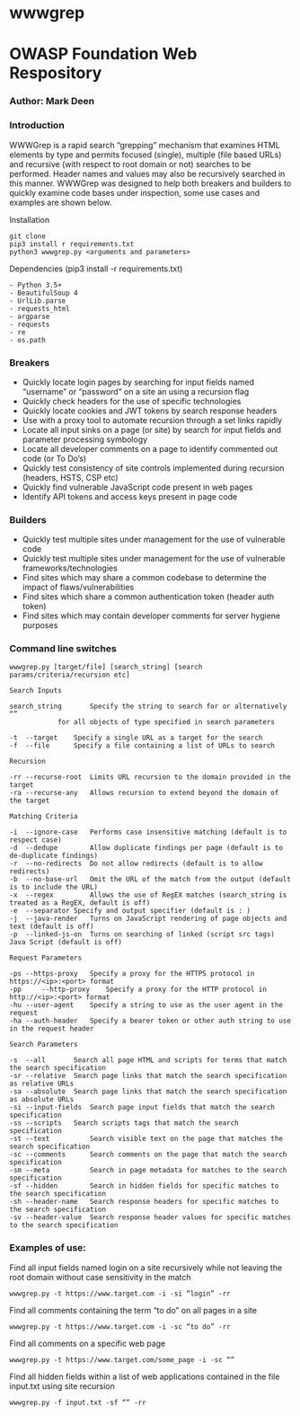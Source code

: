# wwwgrep
# OWASP Foundation Web Respository

### Author: Mark Deen

### Introduction
WWWGrep is a rapid search “grepping” mechanism that examines HTML elements by type and permits focused (single), multiple (file based URLs) and recursive (with respect to root domain or not) searches to be performed. Header names and values may also be recursively searched in this manner. WWWGrep was designed to help both breakers and builders to quickly examine code bases under inspection, some use cases and examples are shown below.

Installation

	git clone 
	pip3 install r requirements.txt
	python3 wwwgrep.py <arguments and parameters>

Dependencies (pip3 install -r requirements.txt) 

    - Python 3.5+
    - BeautifulSoup 4 
    - UrlLib.parse
    - requests_html
    - argparse
    - requests
    - re
    - os.path

### Breakers
- Quickly locate login pages by searching for input fields named “username” or “password” on a site an using a recursion flag 
- Quickly check headers for the use of specific technologies
- Quickly locate cookies and JWT tokens by search response headers 
- Use with a proxy tool to automate recursion through a set links rapidly
- Locate all input sinks on a page (or site) by search for input fields and parameter processing symbology
- Locate all developer comments on a page to identify commented out code (or To Do’s) 
- Quickly test consistency of site controls implemented during recursion (headers, HSTS, CSP etc)
- Quickly find vulnerable JavaScript code present in web pages
- Identify API tokens and access keys present in page code

### Builders
- Quickly test multiple sites under management for the use of vulnerable code
- Quickly test multiple sites under management for the use of vulnerable frameworks/technologies
- Find sites which may share a common codebase to determine the impact of flaws/vulnerabilities
- Find sites which share a common authentication token (header auth token) 
- Find sites which may contain developer comments for server hygiene purposes
      

### Command line switches

	wwwgrep.py [target/file] [search_string] [search params/criteria/recursion etc]
  
```
Search Inputs

search_string		Specify the string to search for or alternatively “” 
			for all objects of type specified in search parameters

-t	--target	Specify a single URL as a target for the search
-f	--file		Specify a file containing a list of URLs to search

Recursion

-rr	--recurse-root	Limits URL recursion to the domain provided in the target
-ra	--recurse-any	Allows recursion to extend beyond the domain of the target

Matching Criteria

-i	--ignore-case	Performs case insensitive matching (default is to respect case)
-d	--dedupe        Allow duplicate findings per page (default is to de-duplicate findings)
-r	--no-redirects	Do not allow redirects (default is to allow redirects)
-b	--no-base-url   Omit the URL of the match from the output (default is to include the URL)
-x	--regex         Allows the use of RegEX matches (search_string is treated as a RegEX, default is off) 
-e	--separator	Specify and output specifier (default is : ) 
-j	--java-render   Turns on JavaScript rendering of page objects and text (default is off) 
-p	--linked-js-on  Turns on searching of linked (script src tags) Java Script (default is off)

Request Parameters

-ps	--https-proxy	Specify a proxy for the HTTPS protocol in https://<ip>:<port> format
-pp 	--http-proxy	Specify a proxy for the HTTP protocol in http://<ip>:<port> format
-hu	--user-agent	Specify a string to use as the user agent in the request
-ha	--auth-header	Specify a bearer token or other auth string to use in the request header

Search Parameters

-s	--all		Search all page HTML and scripts for terms that match the search specification
-sr	--relative	Search page links that match the search specification as relative URLs
-sa	--absolute	Search page links that match the search specification as absolute URLs
-si	--input-fields	Search page input fields that match the search specification
-ss	--scripts	Search scripts tags that match the search specification
-st	--text          Search visible text on the page that matches the search specification
-sc	--comments      Search comments on the page that match the search specification
-sm	--meta          Search in page metadata for matches to the search specification
-sf	--hidden        Search in hidden fields for specific matches to the search specification
-sh	--header-name	Search response headers for specific matches to the search specification
-sv	--header-value  Search response header values for specific matches to the search specification
```
  
### Examples of use:

Find all input fields named login on a site recursively while not leaving the root domain without case sensitivity in the match

`wwwgrep.py -t https://www.target.com -i -si “login” -rr`

Find all comments containing the term “to do” on all pages in a site 

`wwwgrep.py -t https://www.target.com -i -sc “to do” -rr`

Find all comments on a specific web page

`wwwgrep.py -t https://www.target.com/some_page -i -sc “”` 

Find all hidden fields within a list of web applications contained in the file input.txt using site recursion

`wwwgrep.py -f input.txt -sf “” -rr`
